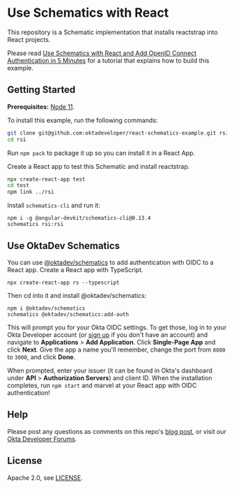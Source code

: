 # Use Schematics with React

This repository is a Schematic implementation that installs reactstrap into React projects. 

Please read [Use Schematics with React and Add OpenID Connect Authentication in 5 Minutes](https://developer.okta.com/blog/2019/03/05/react-schematics) for a tutorial that explains how to build this example.

## Getting Started

**Prerequisites:** [Node 11](https://nodejs.org).

To install this example, run the following commands:

```sh
git clone git@github.com:oktadeveloper/react-schematics-example.git rsi
cd rsi
```

Run `npm pack` to package it up so you can install it in a React App.

Create a React app to test this Schematic and install reactstrap.

```sh
npx create-react-app test
cd test
npm link ../rsi
```

Install `schematics-cli` and run it:

```
npm i -g @angular-devkit/schematics-cli@0.13.4
schematics rsi:rsi
```

## Use OktaDev Schematics

You can use [@oktadev/schematics](https://github.com/oktadeveloper/schematics) to add authentication with OIDC to a React app. Create a React app with TypeScript.

```
npx create-react-app rs --typescript
```

Then cd into it and install @oktadev/schematics:

```
npm i @oktadev/schematics
schematics @oktadev/schematics:add-auth
```

This will prompt you for your Okta OIDC settings. To get those, log in to your Okta Developer account (or [sign up](https://developer.okta.com/signup/) if you don't have an account) and navigate to **Applications** > **Add Application**. Click **Single-Page App** and click **Next**. Give the app a name you'll remember, change the port from `8080` to `3000`, and click **Done**.

When prompted, enter your issuer (it can be found in Okta's dashboard under **API** > **Authorization Servers**) and client ID. When the installation completes, run `npm start` and marvel at your React app with OIDC authentication!

## Help

Please post any questions as comments on this repo's [blog post](https://developer.okta.com/blog/2019/03/05/react-schematics), or visit our [Okta Developer Forums](https://devforum.okta.com/). 

## License

Apache 2.0, see [LICENSE](LICENSE).
 
